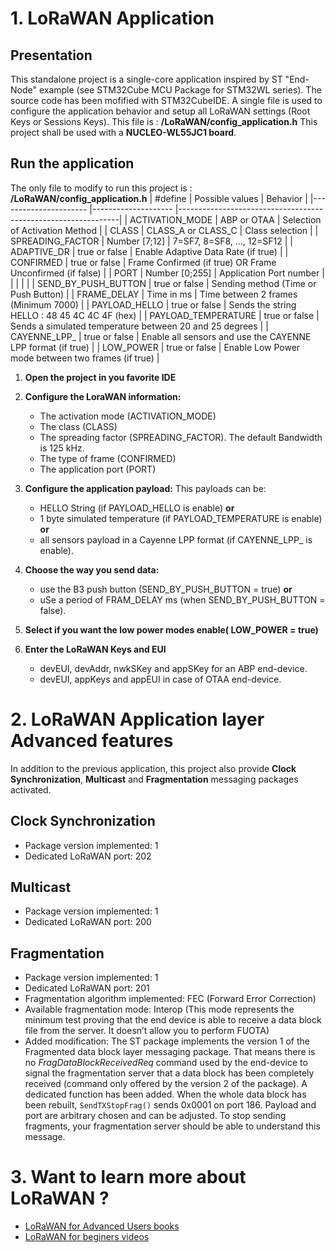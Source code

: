 
# 1. LoRaWAN Application
## Presentation
This standalone project is a single-core application inspired by ST "End-Node" example (see STM32Cube MCU Package for STM32WL series). The source code has been mofified with STM32CubeIDE. A single file is used to configure the application behavior and setup all LoRaWAN settings (Root Keys or Sessions Keys). This file is : **/LoRaWAN/config_application.h**
This project shall be used with a **NUCLEO-WL55JC1 board**.

## Run the application
The only file to modify to run this project is : **/LoRaWAN/config_application.h**
| #define           	| Possible values      	|  Behavior                                                    	|
|----------------------	|--------------------	|---------------------------------------------------------------|
| ACTIVATION_MODE      	| ABP or OTAA        	|  Selection of Activation Method                              	|
| CLASS                	| CLASS_A or CLASS_C 	|  Class selection                                             	|
| SPREADING_FACTOR     	| Number [7;12]      	|  7=SF7, 8=SF8, ..., 12=SF12                                  	|
| ADAPTIVE_DR          	| true or false      	|  Enable Adaptive Data Rate (if true)                         	|
| CONFIRMED            	| true or false      	|  Frame Confirmed (if true) OR Frame Unconfirmed (if false)   	|
| PORT                 	| Number [0;255]     	|  Application Port number                                     	|
|                      	|                    	|                                                              	|
| SEND_BY_PUSH_BUTTON  	| true or false      	|  Sending method (Time or Push Button)                        	|
| FRAME_DELAY          	| Time in ms         	|  Time between 2 frames (Minimum 7000)                        	|
| PAYLOAD_HELLO        	| true or false      	|  Sends the string HELLO : 48 45 4C 4C 4F (hex)               	|
| PAYLOAD_TEMPERATURE  	| true or false      	|  Sends a simulated temperature between 20 and 25 degrees     	|
| CAYENNE_LPP_         	| true or false      	|  Enable all sensors and use the CAYENNE LPP format (if true) 	|
| LOW_POWER            	| true or false      	|  Enable Low Power mode between two frames (if true)          	|

1. **Open the project in you favorite IDE**

2. **Configure the LoraWAN information:**
    * The activation mode (ACTIVATION_MODE)
    * The class (CLASS)
    * The spreading factor (SPREADING_FACTOR). The default Bandwidth is 125 kHz.
    * The type of frame (CONFIRMED)
    * The application port (PORT)

3. **Configure the application payload:**
This payloads can be:
    * HELLO String (if PAYLOAD_HELLO is enable) 
    **or**
    * 1 byte simulated temperature (if PAYLOAD_TEMPERATURE is enable)
    **or**
    * all sensors payload in a Cayenne LPP format (if CAYENNE_LPP_ is enable).

4. **Choose the way you send data:**   
    * use the B3 push button (SEND_BY_PUSH_BUTTON = true)
    **or**
    * uSe a period of FRAM_DELAY ms (when SEND_BY_PUSH_BUTTON = false).

5. **Select if you want the low power modes enable( LOW_POWER = true)**

6. **Enter the LoRaWAN Keys and EUI**
    * devEUI, devAddr, nwkSKey and appSKey for an ABP end-device.
    * devEUI, appKeys and appEUI in case of OTAA end-device. 


# 2. LoRaWAN Application layer Advanced features
In addition to the previous application, this project also provide **Clock Synchronization**, **Multicast** and **Fragmentation** messaging packages activated. 

## Clock Synchronization
- Package version implemented:          1
- Dedicated LoRaWAN port:               202

## Multicast
- Package version implemented:          1
- Dedicated LoRaWAN port:               200

## Fragmentation
- Package version implemented:          1
- Dedicated LoRaWAN port:               201
- Fragmentation algorithm implemented:  FEC (Forward Error Correction)
- Available fragmentation mode:         Interop (This mode represents the minimum test proving that the end device is able to receive a data block file from the server.
                                        It doesn’t allow you to perform FUOTA)
- Added modification:                   The ST package implements the version 1 of the Fragmented data block layer messaging package. That means there is no _FragDataBlockReceivedReq_ command used by the end-device to signal the fragmentation server that a data block has been completely received (command only offered by the version 2 of the package). A dedicated function has been added. When the whole data block has been rebuilt, `SendTXStopFrag()` sends 0x0001 on port 186. Payload and port are arbitrary chosen and can be adjusted. To stop sending fragments, your fragmentation server should be able to understand this message.

# 3. Want to learn more about LoRaWAN ?
- [LoRaWAN for Advanced Users books](https://www.univ-smb.fr/lorawan/en/free-book/)
- [LoRaWAN for beginers videos](https://www.udemy.com/course/lora-lorawan-internet-of-things/?referralCode=21DED0F1021F4E261955)

